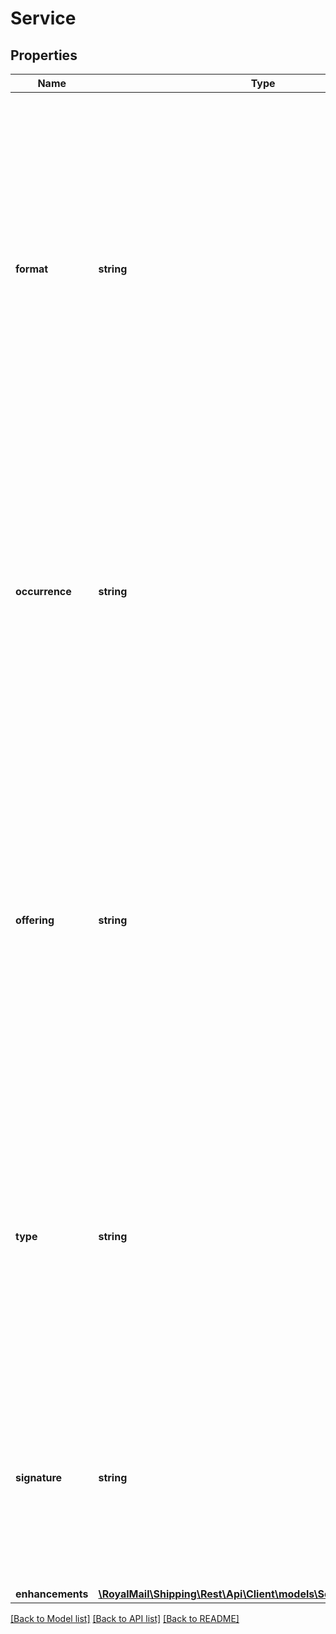 # Service

## Properties
Name | Type | Description | Notes
------------ | ------------- | ------------- | -------------
**format** | **string** | The Service Format code for the shipment. Note that this field is case sensitive. For the list of permissible values, please go to Pro Shipping V2 API page on the Royal Mail API (Developer) Portal and refer to Shipping API Reference Data. | [optional] 
**occurrence** | **string** | Part of the customer’s contract identifier. In conjunction with the Service Offering it identifies an agreement line on the customer’s account. If only one Service Reference exists then this is not required. No leading zero is required. | [optional] 
**offering** | **string** | The Service Offering code for the mail item ordered. Please note that this field is case sensitive. For the list of permissible values, please go to Pro Shipping V2 API page on the Royal Mail API (Developer) Portal and refer to Shipping API Reference Data | [optional] 
**type** | **string** | The system Service Type of the shipment. For the list of permissible values, please go to Pro Shipping V2 API page on the Royal Mail API (Developer)  and refer to Shipping API Reference Data. | [optional] 
**signature** | **string** | For RM Tracked items only, this element specifies whether a signature is required on delivery. If this element is not included then it defaults to false. | [optional] 
**enhancements** | [**\RoyalMail\Shipping\Rest\Api\Client\models\ServiceEnhancements**](ServiceEnhancements.md) |  | [optional] 

[[Back to Model list]](../README.md#documentation-for-models) [[Back to API list]](../README.md#documentation-for-api-endpoints) [[Back to README]](../README.md)


